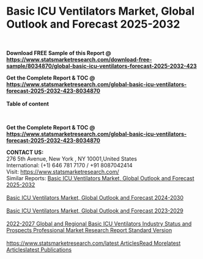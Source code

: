 <h1>Basic ICU Ventilators Market, Global Outlook and Forecast 2025-2032</h1><br/><p><strong>Download FREE Sample of this Report @ <a href="https://www.statsmarketresearch.com/download-free-sample/8034870/global-basic-icu-ventilators-forecast-2025-2032-423">https://www.statsmarketresearch.com/download-free-sample/8034870/global-basic-icu-ventilators-forecast-2025-2032-423</a></strong></p><div><b>Get the Complete Report & TOC @ <a href="https://www.statsmarketresearch.com/global-basic-icu-ventilators-forecast-2025-2032-423-8034870">https://www.statsmarketresearch.com/global-basic-icu-ventilators-forecast-2025-2032-423-8034870</a></b></div><br><b>Table of content</b><p><br><div><b>Get the Complete Report & TOC @ <a href="https://www.statsmarketresearch.com/global-basic-icu-ventilators-forecast-2025-2032-423-8034870">https://www.statsmarketresearch.com/global-basic-icu-ventilators-forecast-2025-2032-423-8034870</a></b></div></p> <b>CONTACT US:</b><br>276 5th Avenue, New York , NY 10001,United States<br>International: (+1) 646 781 7170 / +91 8087042414<br>Visit: <a href="https://www.statsmarketresearch.com/">https://www.statsmarketresearch.com/</a><br>Similar Reports: <a href="https://www.statsmarketresearch.com/global-basic-icu-ventilators-forecast-2025-2032-423-8034870">Basic ICU Ventilators Market, Global Outlook and Forecast 2025-2032</a><br/><br/><a href="https://www.statsmarketresearch.com/global-basic-icu-ventilators-forecast-2025-2032-423-8034870">Basic ICU Ventilators Market, Global Outlook and Forecast 2024-2030</a><br/><br/><a href="https://www.statsmarketresearch.com/global-basic-icu-ventilators-forecast-2025-2032-423-8034870">Basic ICU Ventilators Market, Global Outlook and Forecast 2023-2029</a><br/><br/><a href="https://www.statsmarketresearch.com/global-basic-icu-ventilators-forecast-2025-2032-423-8034870">2022-2027 Global and Regional Basic ICU Ventilators Industry Status and Prospects Professional Market Research Report Standard Version</a><br/><br/><a href="https://gyeongbokgung.com">https://www.statsmarketresearch.com/</a><a href="https://hallyeomaritime.com">latest Articles</a><a href="https://jingwansa.com">Read More</a><a href=https://nguoiviet.jp/">latest Articles</a><a href="https://www.intelmarketresearch.com/">latest Publications</a>